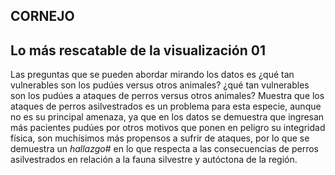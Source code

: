 ## CORNEJO

## Lo más rescatable de la visualización 01
Las preguntas que se pueden abordar mirando los datos es ¿qué tan vulnerables son los pudúes versus otros animales? ¿qué tan vulnerables son los pudúes a ataques de perros versus otros animales? Muestra que los ataques de perros asilvestrados es un problema para esta especie, aunque no es su principal amenaza, ya que en los datos se demuestra que ingresan más pacientes pudúes por otros motivos que ponen en peligro su integridad física, son muchísimos más propensos a sufrir de ataques, por lo que se demuestra un *hallazgo*# en lo que respecta a las consecuencias de perros asilvestrados en relación a la fauna silvestre y autóctona de la región.
